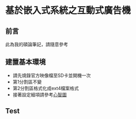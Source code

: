 # 基於嵌入式系統之互動式廣告機

## 前言

此為我的碩論筆記，請隨意參考

## 建置基本環境

- 請先燒錄官方映像檔至SD卡並開機一次
- 第1分割區不變
- 第2分割區格式化成ext4檔案格式
- 接著設定細項請參考[心智圖](https://drive.google.com/open?id=1nERW7qR-LH6WHuvIVXvl9z2GfrjVFB5R)

## Test
